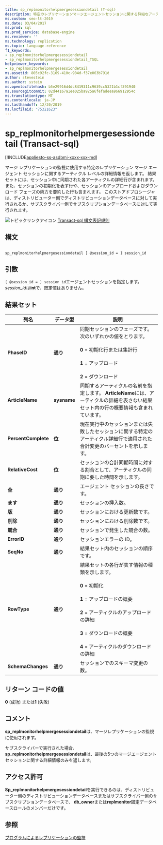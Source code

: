 ```yaml
---
title: sp_replmonitorhelpmergesessiondetail (T-sql)
description: 特定のレプリケーションマージエージェントセッションに関する詳細なアーティクルレベル情報を返す sp_replmonitorhelpmergesessiondetail ストアドプロシージャについて説明します。
ms.custom: seo-lt-2019
ms.date: 03/04/2017
ms.prod: sql
ms.prod_service: database-engine
ms.reviewer: ''
ms.technology: replication
ms.topic: language-reference
f1_keywords:
- sp_replmonitorhelpmergesessiondetail
- sp_replmonitorhelpmergesessiondetail_TSQL
helpviewer_keywords:
- sp_replmonitorhelpmergesessiondetail
ms.assetid: 805c92fc-3169-410c-984d-f37e063b791d
author: stevestein
ms.author: sstein
ms.openlocfilehash: b5e29916d4dc8419311c9639cc5321b1cf391940
ms.sourcegitcommit: 02d44167a1ee025ba925a6fefadeea966912954c
ms.translationtype: MT
ms.contentlocale: ja-JP
ms.lasthandoff: 12/20/2019
ms.locfileid: "75321623"
---
```

# <a name="sp_replmonitorhelpmergesessiondetail-transact-sql"></a>sp_replmonitorhelpmergesessiondetail (Transact-sql)
[!INCLUDE[appliesto-ss-asdbmi-xxxx-xxx-md](../../includes/appliesto-ss-asdbmi-xxxx-xxx-md.md)]

  マージ レプリケーションの監視に使用する特定のレプリケーション マージ エージェント セッションに関するアーティクル レベルの詳細情報を返します。 結果セットには、セッション中に同期された各アーティクルの詳細行が含まれます。 また、セッションの初期化を表す行や、セッションのアップロードおよびダウンロード フェーズの両方を要約した行も含まれます。 このストアドプロシージャは、ディストリビューター側でディストリビューションデータベースに対して実行されるか、サブスクライバー側でサブスクリプションデータベースに対して実行されます。  
  
 ![トピックリンクアイコン](../../database-engine/configure-windows/media/topic-link.gif "トピック リンク アイコン") [Transact-sql 構文表記規則](../../t-sql/language-elements/transact-sql-syntax-conventions-transact-sql.md)  
  
## <a name="syntax"></a>構文  
  
```  
  
sp_replmonitorhelpmergesessiondetail [ @session_id = ] session_id  
```  
  
## <a name="arguments"></a>引数  
`[ @session_id = ] session_id`エージェントセッションを指定します。 *session_id*は**int**で、既定値はありません。  
  
## <a name="result-sets"></a>結果セット  
  
|列名|データ型|説明|  
|-----------------|---------------|-----------------|  
|**PhaseID**|**通り**|同期セッションのフェーズです。次のいずれかの値をとります。<br /><br /> **0** = 初期化行または集計行<br /><br /> **1** = アップロード<br /><br /> **2** = ダウンロード|  
|**ArticleName**|**sysname**|同期するアーティクルの名前を指定します。 **ArticleName**には、アーティクルの詳細を表さない結果セット内の行の概要情報も含まれています。|  
|**PercentComplete**|**位**|現在実行中のセッションまたは失敗したセッションに関する特定のアーティクル詳細行で適用された合計変更のパーセントを示します。|  
|**RelativeCost**|**位**|セッションの合計同期時間に対する割合として、アーティクルの同期に要した時間を示します。|  
|**全**|**通り**|エージェント セッションの長さです。|  
|**ます**|**通り**|セッションの挿入数。|  
|**版**|**通り**|セッションにおける更新数です。|  
|**削除**|**通り**|セッションにおける削除数です。|  
|**競合**|**通り**|セッションで発生した競合の数。|  
|**ErrorID**|**通り**|セッションエラーの ID。|  
|**SeqNo**|**通り**|結果セット内のセッションの順序です。|  
|**RowType**|**通り**|結果セットの各行が表す情報の種類を示します。<br /><br /> **0** = 初期化<br /><br /> **1** = アップロードの概要<br /><br /> **2** = アーティクルのアップロードの詳細<br /><br /> **3** = ダウンロードの概要<br /><br /> **4** = アーティクルのダウンロードの詳細|  
|**SchemaChanges**|**通り**|セッションでのスキーマ変更の数。|  
  
## <a name="return-code-values"></a>リターン コードの値  
 **0** (成功) または**1** (失敗)  
  
## <a name="remarks"></a>コメント  
 **sp_replmonitorhelpmergesessiondetail**は、マージレプリケーションの監視に使用されます。  
  
 サブスクライバーで実行された場合、 **sp_replmonitorhelpmergesessiondetail**は、最後の5つのマージエージェントセッションに関する詳細情報のみを返します。  
  
## <a name="permissions"></a>アクセス許可  
 **Sp_replmonitorhelpmergesessiondetail**を実行できるのは、ディストリビューター側のディストリビューションデータベースまたはサブスクライバー側のサブスクリプションデータベースで、 **db_owner**または**replmonitor**固定データベースロールのメンバーだけです。  
  
## <a name="see-also"></a>参照  
 [プログラムによるレプリケーションの監視](../../relational-databases/replication/monitor/programmatically-monitor-replication.md)  
  
  

